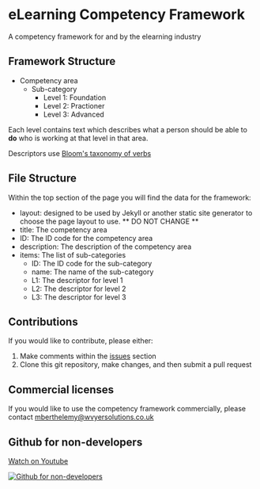 # eLearning Competency Framework
A competency framework for and by the elearning industry

## Framework Structure

- Competency area
  - Sub-category
    - Level 1: Foundation
    - Level 2: Practioner
    - Level 3: Advanced

Each level contains text which describes what a person should be able to **do** who is working at that level in that area.

Descriptors use [Bloom's taxonomy of verbs](https://tips.uark.edu/using-blooms-taxonomy/)

## File Structure

Within the top section of the page you will find the data for the framework:

- layout: designed to be used by Jekyll or another static site generator to choose the page layout to use. ** DO NOT CHANGE **
- title: The competency area
- ID: The ID code for the competency area
- description: The description of the competency area
- items: The list of sub-categories
  - ID: The ID code for the sub-category
  - name: The name of the sub-category
  - L1: The descriptor for level 1
  - L2: The descriptor for level 2
  - L3: The descriptor for level 3

## Contributions

If you would like to contribute, please either:

1. Make comments within the [issues](https://github.com/Wyver-Solutions/_elearning-competencies/issues) section
2. Clone this git repository, make changes, and then submit a pull request

## Commercial licenses

If you would like to use the competency framework commercially, please contact mberthelemy@wvyersolutions.co.uk

## Github for non-developers

[Watch on Youtube](https://www.youtube.com/watch?v=9XhbYHcaT9k)

[![Github for non-developers](https://img.youtube.com/vi/9XhbYHcaT9k/0.jpg)](https://www.youtube.com/watch?v=9XhbYHcaT9k)
